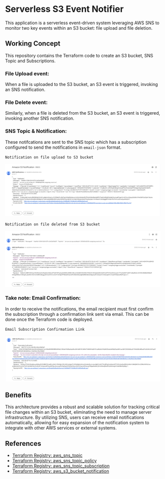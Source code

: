 # Serverless S3 Event Notifier
This application is a serverless event-driven system leveraging AWS SNS to monitor two key events within an S3 bucket: file upload and file deletion.

## Working Concept
This repository contains the Terraform code to create an S3 bucket, SNS Topic and Subscriptions.

### File Upload event:
When a file is uploaded to the S3 bucket, an S3 event is triggered, invoking an SNS notification.

### File Delete event:
Similarly, when a file is deleted from the S3 bucket, an S3 event is triggered, invoking another SNS notification.

### SNS Topic & Notification:
These notifcations are sent to the SNS topic which has a subscription configured to send the notifications in `email-json` format.

`Notification on file upload to S3 bucket`

![s3-file-upload](https://github.com/Dylon-Chan/serverless-app-assignment-wengsiong/blob/main/photos/s3-upload-file-event-trigger-sns.png)

`Notification on file deleted from S3 bucket`

![s3-file-delete](https://github.com/Dylon-Chan/serverless-app-assignment-wengsiong/blob/main/photos/s3-delete-file-event-trigger-sns.png)

### Take note: Email Confirmation:
In order to receive the notifications, the email recipient must first confirm the subscription through a confirmation link sent via email. This can be done once the Terraform code is deployed.

`Email Subscription Confirmation Link`

![email-subscription-confirmation](https://github.com/Dylon-Chan/serverless-app-assignment-wengsiong/blob/main/photos/sns-email-subscription-confirmation.png)

## Benefits
This architecture provides a robust and scalable solution for tracking critical file changes within an S3 bucket, eliminating the need to manage server infrastructure. By utilizing SNS, users can receive email notifications automatically, allowing for easy expansion of the notification system to integrate with other AWS services or external systems.


## References
- [Terraform Registry: aws_sns_topic](https://registry.terraform.io/providers/hashicorp/aws/latest/docs/resources/sns_topic.html)
- [Terraform Registry: aws_sns_topic_policy](https://registry.terraform.io/providers/hashicorp/aws/latest/docs/resources/sns_topic_policy.html)
- [Terraform Registry: aws_sns_topic_subscription](https://registry.terraform.io/providers/hashicorp/aws/latest/docs/resources/sns_topic_subscription.html)
- [Terraform Registry: aws_s3_bucket_notification](https://registry.terraform.io/providers/hashicorp/aws/3.52.0/docs/resources/s3_bucket_notification)